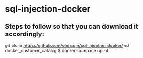 # sql-injection-docker
## Steps to follow so that you can download it accordingly:

git clone https://github.com/elenagin/sql-injection-docker/
cd docker_customer_catalog
$ docker-compose up -d

